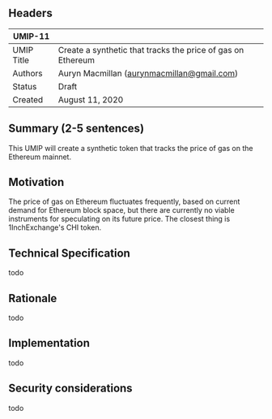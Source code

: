 ## Headers
| UMIP-11    |                                                                                                                                          |
|------------|------------------------------------------------------------------------------------------------------------------------------------------|
| UMIP Title | Create a synthetic that tracks the price of gas on Ethereum              |
| Authors    | Auryn Macmillan (aurynmacmillan@gmail.com) |
| Status     | Draft                                                                                                                                    |
| Created    | August 11, 2020                                                                                                                           |

## Summary (2-5 sentences)
This UMIP will create a synthetic token that tracks the price of gas on the Ethereum mainnet.

## Motivation
The price of gas on Ethereum fluctuates frequently, based on current demand for Ethereum block space, but there are currently no viable instruments for speculating on its future price. The closest thing is 1InchExchange's CHI token.

## Technical Specification
todo

## Rationale
todo

## Implementation
todo

## Security considerations
todo
